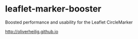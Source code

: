 # leaflet-marker-booster
Boosted performance and usability for the Leaflet CircleMarker

http://oliverheilig.github.io

